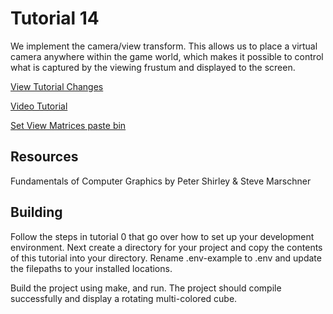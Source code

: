 # Tutorial 14

We implement the camera/view transform. This allows us to place a virtual camera anywhere within the game world, which makes it possible to control what is captured by the viewing frustum and displayed to the screen. 

[View Tutorial Changes](https://github.com/blurrypiano/littleVulkanEngine/commit/edbec223bcf8012c92aca46da5f090fbb1ba86f3) 

[Video Tutorial](https://youtu.be/rvJHkYnAR3w)

[Set View Matrices paste bin](https://pastebin.com/raw/cvCeZcz4)

## Resources

Fundamentals of Computer Graphics by Peter Shirley & Steve Marschner

## Building

Follow the steps in tutorial 0 that go over how to set up your development environment. Next create a directory for your project and copy the contents of this tutorial into your directory. Rename .env-example to .env and update the filepaths to your installed locations.

Build the project using make, and run. The project should compile successfully and display a rotating multi-colored cube.